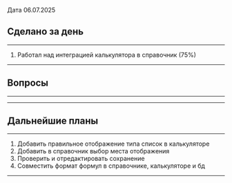 
Дата 06.07.2025

## Сделано за день 
------------------------------------------------------------------------
1. Работал над интеграцией калькулятора в справочник (75%)
___________________________________________________________
## Вопросы
------------------------------------------------------------------------

________________________________________________________________________
## Дальнейшие планы
------------------------------------------------------------------------
1. Добавить правильное отображение типа список в калькуляторе
2. Добавить в справочник выбор места отображения
3. Проверить и отредактировать сохранение
4. Совместить формат формул в справочнике, калькуляторе и бд
________________________________________________________________________
